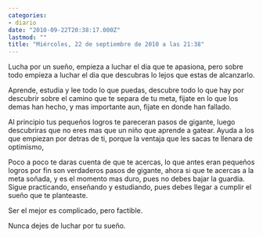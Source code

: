 ```yaml
---
categories:
- diario
date: "2010-09-22T20:38:17.000Z"
lastmod: ""
title: "Miércoles, 22 de septiembre de 2010 a las 21:38"
---
```


Lucha por un sueño, empieza a luchar el dia que te apasiona, pero sobre todo empieza a luchar el dia que descubras lo lejos que estas de alcanzarlo.

Aprende, estudia y lee todo lo que puedas, descubre todo lo que hay por descubrir sobre el camino que te separa de tu meta, fijate en lo que los demas han hecho, y mas importante aun, fijate en donde han fallado.

Al principio tus pequeños logros te pareceran pasos de gigante, luego descubriras que no eres mas que un niño que aprende a gatear. Ayuda a los que empiezan por detras de ti, porque la ventaja que les sacas te llenara de optimismo,

Poco a poco te daras cuenta de que te acercas, lo que antes eran pequeños logros por fin son verdaderos pasos de gigante, ahora si que te acercas a la meta soñada, y es el momento mas duro, pues no debes bajar la guardia. Sigue practicando, enseñando y estudiando, pues debes llegar a cumplir el sueño que te planteaste.

Ser el mejor es complicado, pero factible.

Nunca dejes de luchar por tu sueño.